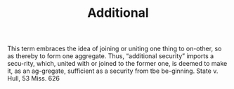 ---
title: Additional
letter: A
permalink: "/definitions/bld-additional.html"
body: This term embraces the idea of joining or uniting one thing to on-other, so
  as thereby to form one aggregate. Thus, “additional security” imports a secu-rity,
  which, united with or joined to the former one, is deemed to make it, as an ag-gregate,
  sufficient as a security from tbe be-ginning. State v. Hull, 53 Miss. 626
published_at: '2018-07-07'
source: Black's Law Dictionary 2nd Ed (1910)
layout: post
---